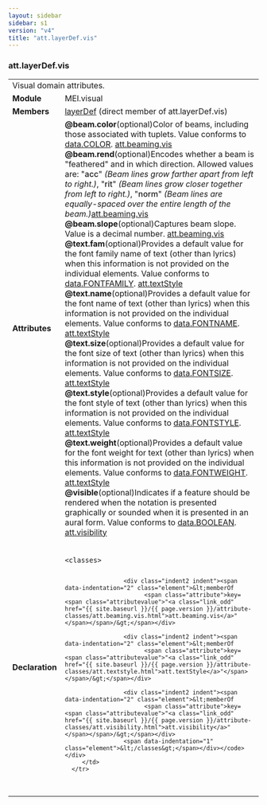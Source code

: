 ```yaml
---
layout: sidebar
sidebar: s1
version: "v4"
title: "att.layerDef.vis"
---
```

<div class="classSpec att">
   <h3 id="att.layerDef.vis">att.layerDef.vis</h3>
   <table class="wovenodd">
      <tr>
         <td colspan="2" class="wovenodd-col2">Visual domain attributes.</td>
      </tr>
      <tr>
         <td class="wovenodd-col1"><strong>Module</strong></td>
         <td class="wovenodd-col2">MEI.visual</td>
      </tr>
      <tr>
         <td class="wovenodd-col1"><strong>Members</strong></td>
         <td class="wovenodd-col2">
            <div class="parent">
               <div><a class="link_odd_elementSpec" href="{{ site.baseurl }}/{{ page.version }}/elements/layerdef.html">layerDef</a> (direct member of att.layerDef.vis)
               </div>
            </div>
         </td>
      </tr>
      <tr>
         <td class="wovenodd-col1"><strong>Attributes</strong></td>
         <td class="wovenodd-col2">
            <div class="attributeDef"><span class="attribute"><strong>@beam.color</strong></span><span class="attributeUsage">(optional)</span><span class="attributeDesc">Color of beams, including those associated with tuplets.</span>
               Value conforms to <a class="link_odd_classSpec" href="{{ site.baseurl }}/{{ page.version }}/data-types/data.color.html">data.COLOR</a>.
               <span class="attributeClasses"><a class="link_odd" href="{{ site.baseurl }}/{{ page.version }}/attribute-classes/att.beaming.vis.html">att.beaming.vis</a></span></div>
            <div class="attributeDef"><span class="attribute"><strong>@beam.rend</strong></span><span class="attributeUsage">(optional)</span><span class="attributeDesc">Encodes whether a beam is "feathered" and in which direction.</span>
               Allowed values are:
               "<span style="font-weight: 500;">acc</span>" <i>(Beam lines grow farther apart from left to right.)</i>,  "<span style="font-weight: 500;">rit</span>" <i>(Beam lines grow closer together from left to right.)</i>,  "<span style="font-weight: 500;">norm</span>" <i>(Beam lines are equally-spaced over the entire length of the beam.)</i><span class="attributeClasses"><a class="link_odd" href="{{ site.baseurl }}/{{ page.version }}/attribute-classes/att.beaming.vis.html">att.beaming.vis</a></span></div>
            <div class="attributeDef"><span class="attribute"><strong>@beam.slope</strong></span><span class="attributeUsage">(optional)</span><span class="attributeDesc">Captures beam slope.</span>
               Value is a decimal number.
               <span class="attributeClasses"><a class="link_odd" href="{{ site.baseurl }}/{{ page.version }}/attribute-classes/att.beaming.vis.html">att.beaming.vis</a></span></div>
            <div class="attributeDef"><span class="attribute"><strong>@text.fam</strong></span><span class="attributeUsage">(optional)</span><span class="attributeDesc">Provides a default value for the font family name of text (other than lyrics) when
                  this information is not provided on the individual elements.</span>
               Value conforms to <a class="link_odd_classSpec" href="{{ site.baseurl }}/{{ page.version }}/data-types/data.fontfamily.html">data.FONTFAMILY</a>.
               <span class="attributeClasses"><a class="link_odd" href="{{ site.baseurl }}/{{ page.version }}/attribute-classes/att.textstyle.html">att.textStyle</a></span></div>
            <div class="attributeDef"><span class="attribute"><strong>@text.name</strong></span><span class="attributeUsage">(optional)</span><span class="attributeDesc">Provides a default value for the font name of text (other than lyrics) when this
                  information is not provided on the individual elements.</span>
               Value conforms to <a class="link_odd_classSpec" href="{{ site.baseurl }}/{{ page.version }}/data-types/data.fontname.html">data.FONTNAME</a>.
               <span class="attributeClasses"><a class="link_odd" href="{{ site.baseurl }}/{{ page.version }}/attribute-classes/att.textstyle.html">att.textStyle</a></span></div>
            <div class="attributeDef"><span class="attribute"><strong>@text.size</strong></span><span class="attributeUsage">(optional)</span><span class="attributeDesc">Provides a default value for the font size of text (other than lyrics) when this
                  information is not provided on the individual elements.</span>
               Value conforms to <a class="link_odd_classSpec" href="{{ site.baseurl }}/{{ page.version }}/data-types/data.fontsize.html">data.FONTSIZE</a>.
               <span class="attributeClasses"><a class="link_odd" href="{{ site.baseurl }}/{{ page.version }}/attribute-classes/att.textstyle.html">att.textStyle</a></span></div>
            <div class="attributeDef"><span class="attribute"><strong>@text.style</strong></span><span class="attributeUsage">(optional)</span><span class="attributeDesc">Provides a default value for the font style of text (other than lyrics) when this
                  information is not provided on the individual elements.</span>
               Value conforms to <a class="link_odd_classSpec" href="{{ site.baseurl }}/{{ page.version }}/data-types/data.fontstyle.html">data.FONTSTYLE</a>.
               <span class="attributeClasses"><a class="link_odd" href="{{ site.baseurl }}/{{ page.version }}/attribute-classes/att.textstyle.html">att.textStyle</a></span></div>
            <div class="attributeDef"><span class="attribute"><strong>@text.weight</strong></span><span class="attributeUsage">(optional)</span><span class="attributeDesc">Provides a default value for the font weight for text (other than lyrics) when this
                  information is not provided on the individual elements.</span>
               Value conforms to <a class="link_odd_classSpec" href="{{ site.baseurl }}/{{ page.version }}/data-types/data.fontweight.html">data.FONTWEIGHT</a>.
               <span class="attributeClasses"><a class="link_odd" href="{{ site.baseurl }}/{{ page.version }}/attribute-classes/att.textstyle.html">att.textStyle</a></span></div>
            <div class="attributeDef"><span class="attribute"><strong>@visible</strong></span><span class="attributeUsage">(optional)</span><span class="attributeDesc">Indicates if a feature should be rendered when the notation is presented graphically
                  or sounded when it is presented in an aural form.</span>
               Value conforms to <a class="link_odd_classSpec" href="{{ site.baseurl }}/{{ page.version }}/data-types/data.boolean.html">data.BOOLEAN</a>.
               <span class="attributeClasses"><a class="link_odd" href="{{ site.baseurl }}/{{ page.version }}/attribute-classes/att.visibility.html">att.visibility</a></span></div>
         </td>
      </tr>
      <tr>
         <td class="wovenodd-col1"><strong>Declaration</strong></td>
         <td class="wovenodd-col2">
            <div class="code" xml:space="preserve" data-lang="ODD"><code>
                  <div class="indent1 indent"><span data-indentation="1" class="element">&lt;classes&gt;</span>
                     
                     <div class="indent2 indent"><span data-indentation="2" class="element">&lt;memberOf
                           <span class="attribute">key=<span class="attributevalue">"<a class="link_odd" href="{{ site.baseurl }}/{{ page.version }}/attribute-classes/att.beaming.vis.html">att.beaming.vis</a>"</span></span>/&gt;</span></div>
                     
                     <div class="indent2 indent"><span data-indentation="2" class="element">&lt;memberOf
                           <span class="attribute">key=<span class="attributevalue">"<a class="link_odd" href="{{ site.baseurl }}/{{ page.version }}/attribute-classes/att.textstyle.html">att.textStyle</a>"</span></span>/&gt;</span></div>
                     
                     <div class="indent2 indent"><span data-indentation="2" class="element">&lt;memberOf
                           <span class="attribute">key=<span class="attributevalue">"<a class="link_odd" href="{{ site.baseurl }}/{{ page.version }}/attribute-classes/att.visibility.html">att.visibility</a>"</span></span>/&gt;</span></div>
                     <span data-indentation="1" class="element">&lt;/classes&gt;</span></div></code></div>
         </td>
      </tr>
   </table>
</div>